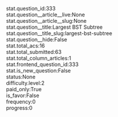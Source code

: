 stat.question_id:333  
stat.question__article__live:None  
stat.question__article__slug:None  
stat.question__title:Largest BST Subtree  
stat.question__title_slug:largest-bst-subtree  
stat.question__hide:False  
stat.total_acs:16  
stat.total_submitted:63  
stat.total_column_articles:1  
stat.frontend_question_id:333  
stat.is_new_question:False  
status:None  
difficulty.level:2  
paid_only:True  
is_favor:False  
frequency:0  
progress:0  
